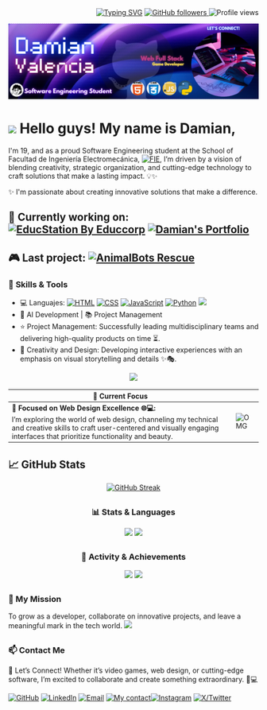 
<div align="right">
<a href="https://git.io/typing-svg"><img src="https://readme-typing-svg.herokuapp.com?font=Source+Code+Pro&weight=700&duration=2000&pause=1000&color=37F740&width=435&lines=%E2%AD%90+Passionate+Engineering+Student+%E2%9C%8D%EF%B8%8F;%F0%9F%93%88+Product+Developer+%F0%9F%94%A7;%F0%9F%8C%B1+Open-Source+Enthusiast+%F0%9F%8E%AF;%F0%9F%91%80+Competitive+Programmer+%F0%9F%92%BB;%F0%9F%98%B8+Fun+Fact+Love+Cats+%E2%9D%A4%EF%B8%8F" alt="Typing SVG" /></a>
<a href="https://github.com/Dami-Val">
    <img src="https://img.shields.io/github/followers/Dami-Val?style=plastic&logo=github&label=Followers&color=010409&labelColor=010409" alt="GitHub followers" />
    </a> 
    <img src="https://komarev.com/ghpvc/?username=Dami-Val&color=010409&style=plastic&label=Profile+views&logo=eye&labelColor=010409" alt="Profile views" />
</div>

![My Banner](dam_banner.png)


# <img src="https://raw.githubusercontent.com/MartinHeinz/MartinHeinz/master/wave.gif" width="35" /> Hello guys! My name is Damian,                                                                                                                                         
I'm 19, and as a proud Software Engineering student at the School of Facultad de Ingeniería Electromecánica, [![FIE](https://img.shields.io/badge/-FIE-000066?style=plastic&logo=grad&logoColor=white)](https://portal.ucol.mx/fie/), I’m driven by a vision of blending creativity, strategic organization, and cutting-edge technology to craft solutions that make a lasting impact. 💡✨


✨ I'm passionate about creating innovative solutions that make a difference.

## 🔭 Currently working on:   [![EducStation By Educcorp](https://img.shields.io/badge/-EducStation%20By%20Educcorp%20-010409?style=plastic&logo=github&logoColor=ffc93e&labelColor=010409)](https://github.com/Educcorp/EducStation.git) [![Damian's Portfolio](https://img.shields.io/badge/-Damian's%20Portfolio-010409?style=plastic&logo=github&logoColor=green&labelColor=010409)](https://github.com/Dami-Val/Damian-s-Portfolio.git)



## 🎮 Last project:  [![AnimalBots Rescue](https://img.shields.io/badge/-AnimalBots%20Rescue-010409?style=plastic&logo=github&logoColor=blue&labelColor=010409)](https://github.com/Dami-Val/AnimalBots-Rescue)





### 🚀 **Skills & Tools**



- 💻 Languajes:  [![HTML](https://img.shields.io/badge/HTML-e14e1d?style=plastic&logo=html5&logoColor=white)](https://developer.mozilla.org/en-US/docs/Web/HTML) [![CSS](https://img.shields.io/badge/CSS-0277bd?style=plastic&logo=css3&logoColor=white)](https://developer.mozilla.org/en-US/docs/Web/CSS) [![JavaScript](https://img.shields.io/badge/JavaScript-f0db4f?style=plastic&logo=javascript&logoColor=black)](https://developer.mozilla.org/en-US/docs/Web/JavaScript) [![Python](https://img.shields.io/badge/Python-3774a7?style=plastic&logo=python&logoColor=f3f3f3)](https://docs.python.org/3/) [![](https://img.shields.io/badge/-394aab?style=plastic&logo=c&logoColor=white)](https://devdocs.io/c/)
- 🤖 AI Development | 📚 Project Management
- ⭐ Project Management: Successfully leading multidisciplinary teams and delivering high-quality products on time ⏳.
- 🎨 Creativity and Design: Developing interactive experiences with an emphasis on visual storytelling and details ✨🎭.
<p align="center">
  <a href="">
    <img src="https://skillicons.dev/icons?i=html,css,js,python,c" />
  </a>
</p>



| 👀 Current Focus |   |
|------------------------------------------------------------------------------------------------------|---------------------------------------------------------------------------------------------------------------------------|
| 🔹 **Focused on Web Design Excellence 🌐💻:** <br> I’m exploring the world of web design, channeling my technical and creative skills to craft user-centered and visually engaging interfaces that prioritize functionality and beauty. |   ![OMG](https://media4.giphy.com/media/v1.Y2lkPTc5MGI3NjExdnVqMnBtZTRwODFxemUybWI1ZWJraTRlcW55aXA1emk5OHJkeHE0YiZlcD12MV9pbnRlcm5hbF9naWZfYnlfaWQmY3Q9Zw/xT9IgHq4eDQKKCHqAo/giphy.gif)                                                                                                                         |



## 📈 GitHub Stats 

<div align="center">

[![GitHub Streak](https://nirzak-streak-stats.vercel.app?user=Dami-Val&theme=tokyonight-duo&hide_border=true)](https://git.io/streak-stats)

##

### 📊 Stats & Languages  

  <tr>
    <td align="center"><img src="https://github-readme-stats.vercel.app/api?username=Dami-Val&show_icons=true&theme=transparent&hide_rank=true&card_width=300&hide_border=true"></td>
    <td align="center"><img src="https://github-readme-stats.vercel.app/api/top-langs/?username=Dami-Val&layout=compact&theme=transparent&card_width=300&hide_border=true"></td>
  </tr>


##

### 🚀 Activity & Achievements


  <tr>
    <td align="center"><img src="https://github-readme-activity-graph.vercel.app/graph?username=Dami-Val&theme=github-dark&hide_border=true"></td>
    <td align="center"><img src="https://github-profile-trophy.vercel.app/?username=Dami-Val&theme=tokyonight&no-frame=true"></td>
  </tr>


</div>

##





### 🎯 My Mission 
To grow as a developer, collaborate on innovative projects, and leave a meaningful mark in the tech world.
 <img src="https://media.giphy.com/media/trN83pDD8yRDHBGfl3/giphy.gif" width="40" />
 
##

### 📫 **Contact Me**
📢 Let’s Connect! Whether it’s video games, web design, or cutting-edge software, I’m excited to collaborate and create something extraordinary. 🤝💻



[![GitHub](https://img.shields.io/badge/-GitHub-010409?style=plastic&logo=github&logoColor=white)](https://github.com/Dami-Val)  [![LinkedIn](https://img.shields.io/badge/-LinkedIn-0a66c2?style=plastic&logo=in&logoColor=white)](https://linkedin.com/in/damian-valencia)  [![Email](https://img.shields.io/badge/-Email-c4211f?style=plastic&logo=gmail&logoColor=white)](mailto:damival.32@gmail.com)  [![My contact](https://img.shields.io/badge/-WhatsApp-36be49?style=plastic&logo=whatsapp&logoColor=white)](https://w.app/damianvalencia)[![Instagram](https://img.shields.io/badge/-Instagram-e52765?style=plastic&logo=instagram&logoColor=white)](https://www.instagram.com/damival_/)  [![X/Twitter](https://img.shields.io/badge/-000000?style=plastic&logo=x&logoColor=white)](https://x.com/damival_) 




